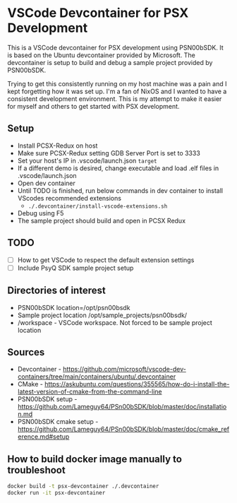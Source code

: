 # VSCode Devcontainer for PSX Development

This is a VSCode devcontainer for PSX development using PSN00bSDK. It is based on the Ubuntu devcontainer provided by Microsoft. The devcontainer is setup to build and debug a sample project provided by PSN00bSDK.

Trying to get this consistently running on my host machine was a pain and I kept forgetting how it was set up. I'm a fan of NixOS and I wanted to have a consistent development environment. This is my attempt to make it easier for myself and others to get started with PSX development.

## Setup

- Install PCSX-Redux on host
- Make sure PCSX-Redux setting GDB Server Port is set to 3333
- Set your host's IP in .vscode/launch.json `target`
- If a different demo is desired, change executable and load .elf files in .vscode/launch.json
- Open dev container
- Until TODO is finished, run below commands in dev container to install VScodes recommended extensions
  - `./.devcontainer/install-vscode-extensions.sh`
- Debug using F5
- The sample project should build and open in PCSX Redux

## TODO

- [ ] How to get VSCode to respect the default extension settings
- [ ] Include PsyQ SDK sample project setup

## Directories of interest

- PSN00bSDK location=/opt/psn00bsdk
- Sample project location /opt/sample_projects/psn00bsdk/
- /workspace - VSCode workspace. Not forced to be sample project location

## Sources

- Devcontainer - https://github.com/microsoft/vscode-dev-containers/tree/main/containers/ubuntu/.devcontainer
- CMake - https://askubuntu.com/questions/355565/how-do-i-install-the-latest-version-of-cmake-from-the-command-line
- PSN00bSDK setup - https://github.com/Lameguy64/PSn00bSDK/blob/master/doc/installation.md
- PSN00bSDK cmake setup - https://github.com/Lameguy64/PSn00bSDK/blob/master/doc/cmake_reference.md#setup

## How to build docker image manually to troubleshoot

```bash
docker build -t psx-devcontainer ./.devcontainer
docker run -it psx-devcontainer
```
